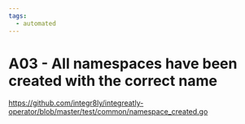 ```yaml
---
tags:
  - automated
---
```


# A03 - All namespaces have been created with the correct name

https://github.com/integr8ly/integreatly-operator/blob/master/test/common/namespace_created.go
